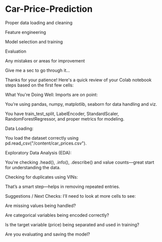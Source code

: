# Car-Price-Prediction
Proper data loading and cleaning

Feature engineering

Model selection and training

Evaluation

Any mistakes or areas for improvement

Give me a sec to go through it...

Thanks for your patience! Here's a quick review of your Colab notebook steps based on the first few cells:

 What You're Doing Well:
Imports are on point:

You’re using pandas, numpy, matplotlib, seaborn for data handling and viz.

You have train_test_split, LabelEncoder, StandardScaler, RandomForestRegressor, and proper metrics for modeling. 

Data Loading:

You load the dataset correctly using pd.read_csv("/content/car_prices.csv").

Exploratory Data Analysis (EDA):

You're checking .head(), .info(), .describe() and value counts—great start for understanding the data.

Checking for duplicates using VINs: 

That’s a smart step—helps in removing repeated entries.

 Suggestions / Next Checks:
I’ll need to look at more cells to see:

Are missing values being handled?

Are categorical variables being encoded correctly?

Is the target variable (price) being separated and used in training?

Are you evaluating and saving the model?
